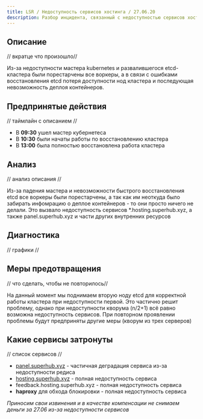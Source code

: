 ```yaml
---
title: LSR / Недоступность сервисов хостинга / 27.06.20
description: Разбор инцидента, связанный с недоступностью сервисов хостинга 27.06.20.
---
```


## Описание
// вкратце что произошло//

Из-за недоступности мастера kubernetes и развалившегося etcd-кластера были порестарчены все воркеры, а в связи с ошибками восстановления etcd потеря доступности нод кластера и последующая невозможность деплоя контейнеров.

## Предпринятые действия
// таймлайн с описанием //

- В **09:30** ушел мастер кубернетеса
- В **10:30** были начаты работы по восстановлению кластера
- В **13:00** была полностью восстановлена работа кластера 

## Анализ
// анализ описания //

Из-за падения мастера и невозможности быстрого восстановления etcd все воркеры были порестарчены, а так как им неоткуда было забирать инфомрацию о деплое контейнеров - то они просто ничего не делали. Это вызвало недоступность сервисов *.hosting.superhub.xyz, а также panel.superhub.xyz и части других внутренних ресурсов

## Диагностика
// графики //

## Меры предотвращения
// что сделать, чтобы не повторилось// 

На данный момент мы поднимаем вторую ноду etcd для корректной работы кластера при недоступности первой. Это частично решит проблему, однако при недоступности кворума (n/2+1) всё равно возможна недоступность сервисов. При повторном проявлении проблемы будут предприняты другие меры (кворум из трех серверов)

## Какие сервисы затронуты
// список сервисов //

- [panel.superhub.xyz](https://panel.superhub.host) - частичная деградация сервиса из-за недоступности редиса 
- [hosting.superhub.xyz](https://superhub.host) - полная недоступность сервиса
- feedback.hosting.superhub.xyz - полная недоступность сервиса
- **haproxy** для обхода блокировки - полная недоступность сервиса

*Приносим свои извинения и в качестве компенсации не снимаем деньги за 27.06 из-за недоступности сервисов*
